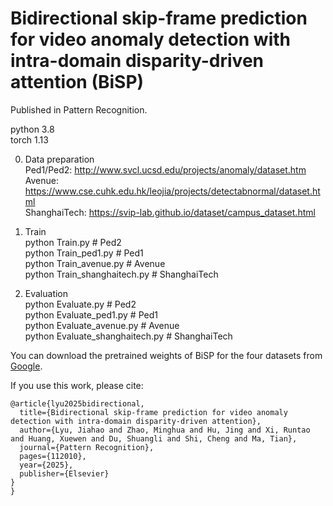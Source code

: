 # Bidirectional skip-frame prediction for video anomaly detection with intra-domain disparity-driven attention (BiSP)

Published in Pattern Recognition.

python 3.8  
torch 1.13  

0. Data preparation      
Ped1/Ped2: http://www.svcl.ucsd.edu/projects/anomaly/dataset.htm  
Avenue: https://www.cse.cuhk.edu.hk/leojia/projects/detectabnormal/dataset.html  
ShanghaiTech: https://svip-lab.github.io/dataset/campus_dataset.html  

1. Train  
python Train.py # Ped2  
python Train_ped1.py # Ped1  
python Train_avenue.py # Avenue  
python Train_shanghaitech.py # ShanghaiTech  
  
3. Evaluation  
python Evaluate.py # Ped2  
python Evaluate_ped1.py # Ped1  
python Evaluate_avenue.py # Avenue  
python Evaluate_shanghaitech.py # ShanghaiTech  

You can download the pretrained weights of BiSP for the four datasets from [Google](https://drive.google.com/drive/folders/1Vcs2mryGiZmidjaQy1C0Elviv1ADzBru?usp=sharing).

If you use this work, please cite:
```
@article{lyu2025bidirectional,
  title={Bidirectional skip-frame prediction for video anomaly detection with intra-domain disparity-driven attention},
  author={Lyu, Jiahao and Zhao, Minghua and Hu, Jing and Xi, Runtao and Huang, Xuewen and Du, Shuangli and Shi, Cheng and Ma, Tian},
  journal={Pattern Recognition},
  pages={112010},
  year={2025},
  publisher={Elsevier}
}
}
```
